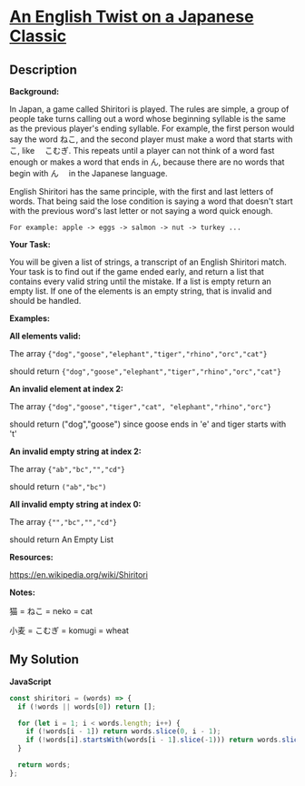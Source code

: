 # [An English Twist on a Japanese Classic](https://www.codewars.com/kata/5b04be641839f1a0ab000151)

## Description

**Background:**

In Japan, a game called Shiritori is played. The rules are simple, a group of people take turns calling out a word whose beginning syllable is the same as the previous player's ending syllable. For example, the first person would say the word ねこ, and the second player must make a word that starts with こ, like 　こむぎ. This repeats until a player can not think of a word fast enough or makes a word that ends in ん, because there are no words that begin with ん　 in the Japanese language.

English Shiritori has the same principle, with the first and last letters of words. That being said the lose condition is saying a word that doesn't start with the previous word's last letter or not saying a word quick enough.

```
For example: apple -> eggs -> salmon -> nut -> turkey ...
```

**Your Task:**

You will be given a list of strings, a transcript of an English Shiritori match. Your task is to find out if the game ended early, and return a list that contains every valid string until the mistake. If a list is empty return an empty list. If one of the elements is an empty string, that is invalid and should be handled.

**Examples:**

**All elements valid:**

The array `{"dog","goose","elephant","tiger","rhino","orc","cat"}`

should return `{"dog","goose","elephant","tiger","rhino","orc","cat"}`

**An invalid element at index 2:**

The array `{"dog","goose","tiger","cat", "elephant","rhino","orc"}`

should return ("dog","goose") since goose ends in 'e' and tiger starts with 't'

**An invalid empty string at index 2:**

The array `{"ab","bc","","cd"}`

should return `("ab","bc")`

**All invalid empty string at index 0:**

The array `{"","bc","","cd"}`

should return An Empty List

**Resources:**

https://en.wikipedia.org/wiki/Shiritori

**Notes:**

猫 = ねこ = neko = cat

小麦 = こむぎ = komugi = wheat

## My Solution

**JavaScript**

```js
const shiritori = (words) => {
  if (!words || words[0]) return [];

  for (let i = 1; i < words.length; i++) {
    if (!words[i - 1]) return words.slice(0, i - 1);
    if (!words[i].startsWith(words[i - 1].slice(-1))) return words.slice(0, i);
  }

  return words;
};
```
